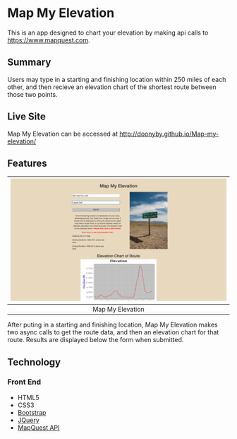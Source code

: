 Map My Elevation
==========
This is an app designed to chart your elevation by making api calls to https://www.mapquest.com.

Summary
-------
Users may type in a starting and finishing location within 250 miles of each other, and then recieve an elevation chart of the shortest route between those two points.   

Live Site
---------
Map My Elevation can be accessed at http://doonyby.github.io/Map-my-elevation/

Features
--------
| <img alt="Map My Elevation" src="./design_img/map-my-elevation.png" width="600"> |
|:---:|
| Map My Elevation |

After puting in a starting and finishing location, Map My Elevation makes two async calls to get the route data, and then an elevation chart for that route.  Results are displayed below the form when submitted. 


Technology
----------

### Front End
- HTML5
- CSS3
- [Bootstrap](https://getbootstrap.com/)
- [JQuery](https://jquery.com/)
- [MapQuest API](https://developer.mapquest.com/documentation/)





